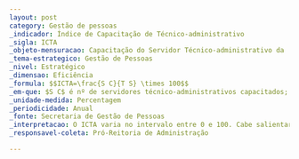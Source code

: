 ```yaml
---
layout: post
category: Gestão de pessoas
_indicador: Índice de Capacitação de Técnico-administrativo
_sigla: ICTA
_objeto-mensuracao: Capacitação do Servidor Técnico-administrativo da  Instituição 
_tema-estrategico: Gestão de Pessoas 
_nivel: Estratégico 
_dimensao: Eficiência 
_formula: $$ICTA=\frac{S C}{T S} \times 100$$
_em-que: $S C$ é nº de servidores técnico-administrativos capacitados; e $T S$ é o nº total de servidores. 
_unidade-medida: Percentagem 
_periodicidade: Anual 
_fonte: Secretaria de Gestão de Pessoas 
_interpretacao: O ICTA varia no intervalo entre 0 e 100. Cabe salientar que  o indicador demonstra a relação entre número de  servidores que participam de curso de capacitação em  relação ao total de servidores. Quando mais próximo de  100 esse índice chegar, melhor. Assim, quanto maior o  índice, maior a quantidade de servidores da instituição que  estarão se capacitando 
_responsavel-coleta: Pró-Reitoria de Administração  

---
```


